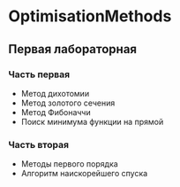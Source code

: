 # OptimisationMethods

## Первая лабораторная
### Часть первая
* Метод дихотомии 
* Метод золотого сечения
* Метод Фибоначчи
* Поиск минимума функции на прямой

### Часть вторая 
* Методы первого порядка
* Алгоритм наискорейшего спуска
